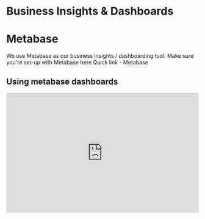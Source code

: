 # Business Insights & Dashboards

# Metabase
We use Metabase as our business insights / dashboarding tool.
Make sure you're set-up with Metabase here
Quick link - Metabase

## Using metabase dashboards

<div style="position: relative; padding-bottom: 62.5%; height: 0;"><iframe src="https://www.loom.com/embed/1dc0c085b12b4848a52523ef34397f71" frameborder="0" webkitallowfullscreen mozallowfullscreen allowfullscreen style="position: absolute; top: 0; left: 0; width: 100%; height: 100%;"></iframe></div>
